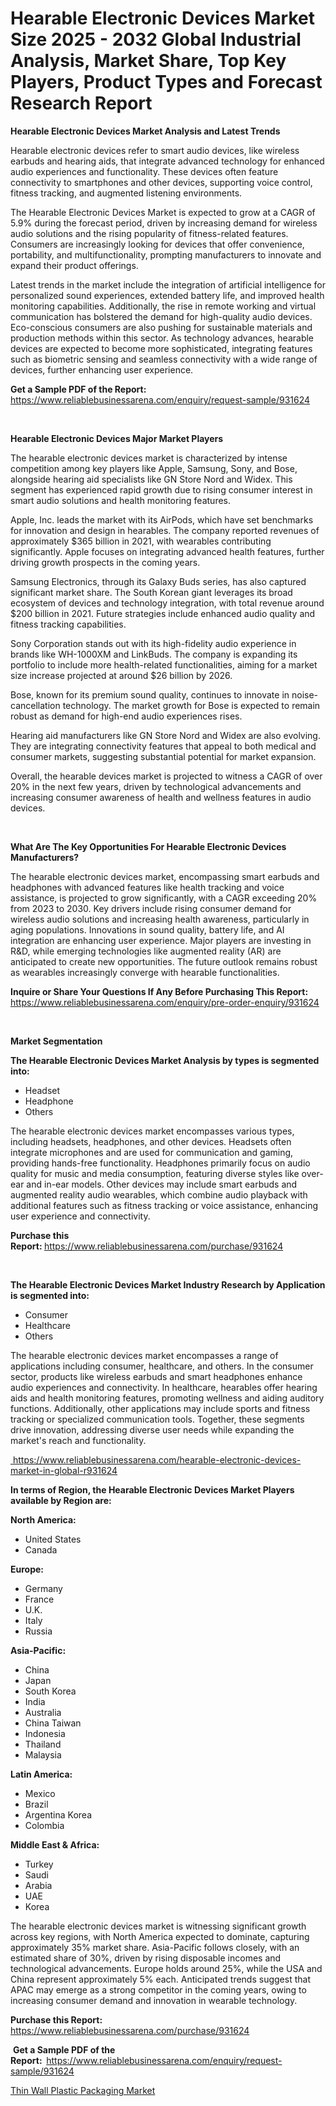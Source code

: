 <p><h1>Hearable Electronic Devices Market Size 2025 - 2032 Global Industrial Analysis, Market Share, Top Key Players, Product Types and Forecast Research Report</h1></p><p><strong>Hearable Electronic Devices Market Analysis and Latest Trends</strong></p>
<p><p>Hearable electronic devices refer to smart audio devices, like wireless earbuds and hearing aids, that integrate advanced technology for enhanced audio experiences and functionality. These devices often feature connectivity to smartphones and other devices, supporting voice control, fitness tracking, and augmented listening environments. </p><p>The Hearable Electronic Devices Market is expected to grow at a CAGR of 5.9% during the forecast period, driven by increasing demand for wireless audio solutions and the rising popularity of fitness-related features. Consumers are increasingly looking for devices that offer convenience, portability, and multifunctionality, prompting manufacturers to innovate and expand their product offerings. </p><p>Latest trends in the market include the integration of artificial intelligence for personalized sound experiences, extended battery life, and improved health monitoring capabilities. Additionally, the rise in remote working and virtual communication has bolstered the demand for high-quality audio devices. Eco-conscious consumers are also pushing for sustainable materials and production methods within this sector. As technology advances, hearable devices are expected to become more sophisticated, integrating features such as biometric sensing and seamless connectivity with a wide range of devices, further enhancing user experience.</p></p>
<p><strong>Get a Sample PDF of the Report:&nbsp;</strong> <a href="https://www.reliablebusinessarena.com/enquiry/request-sample/931624?utm_campaign=2994&utm_medium=2&utm_source=Github&utm_content=ia&utm_term=21032025&utm_id=hearable-electronic-devices">https://www.reliablebusinessarena.com/enquiry/request-sample/931624</a></p>
<p>&nbsp;</p>
<p><strong>Hearable Electronic Devices Major Market Players</strong></p>
<p><p>The hearable electronic devices market is characterized by intense competition among key players like Apple, Samsung, Sony, and Bose, alongside hearing aid specialists like GN Store Nord and Widex. This segment has experienced rapid growth due to rising consumer interest in smart audio solutions and health monitoring features.</p><p>Apple, Inc. leads the market with its AirPods, which have set benchmarks for innovation and design in hearables. The company reported revenues of approximately $365 billion in 2021, with wearables contributing significantly. Apple focuses on integrating advanced health features, further driving growth prospects in the coming years.</p><p>Samsung Electronics, through its Galaxy Buds series, has also captured significant market share. The South Korean giant leverages its broad ecosystem of devices and technology integration, with total revenue around $200 billion in 2021. Future strategies include enhanced audio quality and fitness tracking capabilities.</p><p>Sony Corporation stands out with its high-fidelity audio experience in brands like WH-1000XM and LinkBuds. The company is expanding its portfolio to include more health-related functionalities, aiming for a market size increase projected at around $26 billion by 2026.</p><p>Bose, known for its premium sound quality, continues to innovate in noise-cancellation technology. The market growth for Bose is expected to remain robust as demand for high-end audio experiences rises.</p><p>Hearing aid manufacturers like GN Store Nord and Widex are also evolving. They are integrating connectivity features that appeal to both medical and consumer markets, suggesting substantial potential for market expansion.</p><p>Overall, the hearable devices market is projected to witness a CAGR of over 20% in the next few years, driven by technological advancements and increasing consumer awareness of health and wellness features in audio devices.</p></p>
<p>&nbsp;</p>
<p><strong>What Are The Key Opportunities For Hearable Electronic Devices Manufacturers?</strong></p>
<p><p>The hearable electronic devices market, encompassing smart earbuds and headphones with advanced features like health tracking and voice assistance, is projected to grow significantly, with a CAGR exceeding 20% from 2023 to 2030. Key drivers include rising consumer demand for wireless audio solutions and increasing health awareness, particularly in aging populations. Innovations in sound quality, battery life, and AI integration are enhancing user experience. Major players are investing in R&D, while emerging technologies like augmented reality (AR) are anticipated to create new opportunities. The future outlook remains robust as wearables increasingly converge with hearable functionalities.</p></p>
<p><strong>Inquire or Share Your Questions If Any Before Purchasing This Report:</strong> <a href="https://www.reliablebusinessarena.com/enquiry/pre-order-enquiry/931624?utm_campaign=2994&utm_medium=2&utm_source=Github&utm_content=ia&utm_term=21032025&utm_id=hearable-electronic-devices">https://www.reliablebusinessarena.com/enquiry/pre-order-enquiry/931624</a></p>
<p>&nbsp;</p>
<p><strong>Market Segmentation</strong></p>
<p><strong>The Hearable Electronic Devices Market Analysis by types is segmented into:</strong></p>
<p><ul><li>Headset</li><li>Headphone</li><li>Others</li></ul></p>
<p><p>The hearable electronic devices market encompasses various types, including headsets, headphones, and other devices. Headsets often integrate microphones and are used for communication and gaming, providing hands-free functionality. Headphones primarily focus on audio quality for music and media consumption, featuring diverse styles like over-ear and in-ear models. Other devices may include smart earbuds and augmented reality audio wearables, which combine audio playback with additional features such as fitness tracking or voice assistance, enhancing user experience and connectivity.</p></p>
<p><strong>Purchase this Report:&nbsp;</strong><a href="https://www.reliablebusinessarena.com/purchase/931624?utm_campaign=2994&utm_medium=2&utm_source=Github&utm_content=ia&utm_term=21032025&utm_id=hearable-electronic-devices">https://www.reliablebusinessarena.com/purchase/931624</a></p>
<p>&nbsp;</p>
<p><strong>The Hearable Electronic Devices Market Industry Research by Application is segmented into:</strong></p>
<p><ul><li>Consumer</li><li>Healthcare</li><li>Others</li></ul></p>
<p><p>The hearable electronic devices market encompasses a range of applications including consumer, healthcare, and others. In the consumer sector, products like wireless earbuds and smart headphones enhance audio experiences and connectivity. In healthcare, hearables offer hearing aids and health monitoring features, promoting wellness and aiding auditory functions. Additionally, other applications may include sports and fitness tracking or specialized communication tools. Together, these segments drive innovation, addressing diverse user needs while expanding the market's reach and functionality.</p></p>
<p><a href="https://www.reliablebusinessarena.com/hearable-electronic-devices-market-in-global-r931624?utm_campaign=2994&utm_medium=2&utm_source=Github&utm_content=ia&utm_term=21032025&utm_id=hearable-electronic-devices">&nbsp;https://www.reliablebusinessarena.com/hearable-electronic-devices-market-in-global-r931624</a></p>
<p><strong>In terms of Region, the Hearable Electronic Devices Market Players available by Region are:</strong></p>
<p>
    <p> <strong> North America: </strong>
        <ul>
            <li>United States</li>
            <li>Canada</li>
        </ul>
        </p> 
    <p> <strong> Europe: </strong>
        <ul>
            <li>Germany</li>
            <li>France</li>
            <li>U.K.</li>
            <li>Italy</li>
            <li>Russia</li>
        </ul>
        </p> 
    <p> <strong> Asia-Pacific: </strong>
        <ul>
            <li>China</li>
            <li>Japan</li>
            <li>South Korea</li>
            <li>India</li>
            <li>Australia</li>
            <li>China Taiwan</li>
            <li>Indonesia</li>
            <li>Thailand</li>
            <li>Malaysia</li>
        </ul>
        </p> 
    <p> <strong> Latin America: </strong>
        <ul>
            <li>Mexico</li>
            <li>Brazil</li>
            <li>Argentina Korea</li>
            <li>Colombia</li>
        </ul>
        </p> 
    <p> <strong> Middle East & Africa: </strong>
        <ul>
            <li>Turkey</li>
            <li>Saudi</li>
            <li>Arabia</li>
            <li>UAE</li>
            <li>Korea</li>
        </ul>
    </p>
    </p>
<p><p>The hearable electronic devices market is witnessing significant growth across key regions, with North America expected to dominate, capturing approximately 35% market share. Asia-Pacific follows closely, with an estimated share of 30%, driven by rising disposable incomes and technological advancements. Europe holds around 25%, while the USA and China represent approximately 5% each. Anticipated trends suggest that APAC may emerge as a strong competitor in the coming years, owing to increasing consumer demand and innovation in wearable technology.</p></p>
<p><strong>Purchase this Report: </strong><a href="https://www.reliablebusinessarena.com/purchase/931624?utm_campaign=2994&utm_medium=2&utm_source=Github&utm_content=ia&utm_term=21032025&utm_id=hearable-electronic-devices">https://www.reliablebusinessarena.com/purchase/931624</a></p>
<p>&nbsp;<strong>Get a Sample PDF of the Report:&nbsp;&nbsp;</strong><a href="https://www.reliablebusinessarena.com/enquiry/request-sample/931624?utm_campaign=2994&utm_medium=2&utm_source=Github&utm_content=ia&utm_term=21032025&utm_id=hearable-electronic-devices">https://www.reliablebusinessarena.com/enquiry/request-sample/931624</a></p>
<p><strong></strong></p>
<p><p><a href="https://github.com/boysabotzoc/Market-Research-Report-List-1/blob/main/thin-wall-plastic-packaging-market.md?utm_campaign=2994&utm_medium=2&utm_source=Github&utm_content=ia&utm_term=21032025&utm_id=hearable-electronic-devices">Thin Wall Plastic Packaging Market</a></p></p>